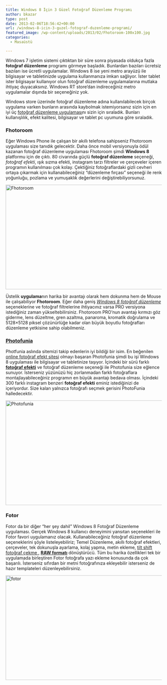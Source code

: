 ```yaml
---
title: Windows 8 İçin 3 Güzel Fotoğraf Düzenleme Programı
author: bkazar
type: post
date: 2013-02-06T18:56:42+00:00
url: /windows-8-icin-3-guzel-fotograf-duzenleme-programi/
featured_image: /wp-content/uploads/2013/02/Fhotoroom-100x100.jpg
categories:
  - Masaüstü

---
```

Windows 7 işletim sistemi çıktıktan bir süre sonra piyasada oldukça fazla **fotoğraf düzenleme** programı görmeye başladık. Bunlardan bazıları ücretsiz bazıları ise ücretli uygulamalar. Windows 8 ise yeni metro arayüzü ile bilgisayar ve tabletinizde uygulama kullanmanıza imkan sağlıyor. İster tablet ister bilgisayar kullanıyor olun fotoğraf düzenleme uygulamalarına mutlaka ihtiyaç duyacaksınız. Windows RT store’dan indireceğiniz metro uygulamalar dışında bir seçeneğiniz yok.

Windows store üzerinde fotoğraf düzenleme adına kullanılabilecek birçok uygulama varken bunların arasında kaybolmak istemiyorsanız sizin için en iyi üç [fotoğraf düzenleme uygulaması][1]nı sizin için sıraladık. Bunları kullanışlılık, efekt kalitesi, bilgisayar ve tablet pc uyumuna göre sıraladık.

### Fhotoroom

Eğer Windows Phone ile çalışan bir akıllı telefona sahipseniz Fhotoroom uygulaması size tanıdık gelecektir. Daha önce mobil versiyonuyla ödül kazanan fotoğraf düzenleme uygulaması Fhotoroom şimdi **Windows 8** platformu için de çıktı. 80 civarında güçlü **fotoğraf düzenleme** seçeneği, _fotoğraf efekti_, ışık sızma efekti, instagram tarzı filtreler ve çerçeveler içeren programın kullanılması çok kolay. Çektiğiniz fotoğraflardaki gizli cevheri ortaya çıkarmak için kullanabileceğiniz “düzenleme fırçası” seçeneği ile renk yoğunluğu, pozlama ve yumuşaklık değerlerini değiştirebiliyorsunuz.

<img class="aligncenter size-full wp-image-11654" alt="Fhotoroom" src="https://www.murekkep.org/wp-content/uploads/2013/02/Fhotoroom.jpg" width="600" height="338" srcset="https://www.murekkep.org/wp-content/uploads/2013/02/Fhotoroom.jpg 600w, https://www.murekkep.org/wp-content/uploads/2013/02/Fhotoroom-400x225.jpg 400w, https://www.murekkep.org/wp-content/uploads/2013/02/Fhotoroom-50x28.jpg 50w, https://www.murekkep.org/wp-content/uploads/2013/02/Fhotoroom-125x70.jpg 125w, https://www.murekkep.org/wp-content/uploads/2013/02/Fhotoroom-300x169.jpg 300w, https://www.murekkep.org/wp-content/uploads/2013/02/Fhotoroom-541x305.jpg 541w" sizes="(max-width: 600px) 100vw, 600px" /> 

Üstelik **uygulama**nın harika bir avantajı olarak hem dokunma hem de Mouse ile çalışabiliyor **Fhotoroom**. Eğer daha geniş _[Windows 8 fotoğraf düzenleme][2]_ seçeneklerine ve fotoğraf filtrelerine ihtiyacınız varsa PRO versiyona istediğiniz zaman yükseltebilirsiniz. Fhotoroom PRO’nun avantajı kırmızı göz giderme, lens düzeltme, gren azaltma, panaroma, kromatik doğrulama ve 5128&#215;5128 piksel çözünürlüğe kadar olan büyük boyutlu fotoğrafları düzenleme yetkisine sahip olabilmeniz.

### [Photofunia][3]

Photfunia aslında sitemizi takip edenlerin iyi bildiği bir isim. En beğenilen [online fotoğraf efekt sitesi][4] olmayı başaran Photofunia şimdi bu işi Windows 8 uygulaması ile bilgisayar ve tabletinize taşıyor. İçindeki bir sürü farklı **[fotoğraf efekti][5]** ve fotoğraf düzenleme seçeneği ile Photofunia size eğlence sunuyor. İsterseniz yüzünüzü hiç zorlanmadan farklı fotoğraflara montajlayabileceğiniz programın en büyük avantajı bedava olması. İçindeki 300 farklı instagram benzeri **fotoğraf efekti** eminiz istediğinizi de içeriyordur. Size kalan yalnızca fotoğrafı seçmek gerisini PhotoFunia halledecektir.

<img class="aligncenter size-full wp-image-11655" alt="Photofunia" src="https://www.murekkep.org/wp-content/uploads/2013/02/Photofunia.jpg" width="600" height="338" srcset="https://www.murekkep.org/wp-content/uploads/2013/02/Photofunia.jpg 600w, https://www.murekkep.org/wp-content/uploads/2013/02/Photofunia-400x225.jpg 400w, https://www.murekkep.org/wp-content/uploads/2013/02/Photofunia-50x28.jpg 50w, https://www.murekkep.org/wp-content/uploads/2013/02/Photofunia-125x70.jpg 125w, https://www.murekkep.org/wp-content/uploads/2013/02/Photofunia-300x169.jpg 300w, https://www.murekkep.org/wp-content/uploads/2013/02/Photofunia-541x305.jpg 541w" sizes="(max-width: 600px) 100vw, 600px" /> 

### Fotor

Fotor da bir diğer “her şey dahil” Windows 8 Fotoğraf Düzenleme uygulaması. Gerçek Windows 8 kullanıcı deneyimini yansıtan seçenekleri ile Fotor favori uygulamanız olacak. Kullanabileceğiniz fotoğraf düzenleme seçeneklerini şöyle listeleyebiliriz; Temel Düzenleme, akıllı fotoğraf efektleri, çerçeveler, tek dokunuşla ayarlama, kolaj yapma, metin ekleme, [tilt shift fotoğraf çekme ][6], [**RAW formatı**][7] dönüştürücü. Tüm bu harika özellikleri tek bir uygulamada birleştiren Fotor fotoğrafa yazı ekleme konusunda da çok başarılı. İsterseniz sıfırdan bir metni fotoğrafınıza ekleyebilir isterseniz de hazır templateleri düzenleyebilirsiniz.

<img class="aligncenter size-full wp-image-11656" alt="fotor" src="https://www.murekkep.org/wp-content/uploads/2013/02/fotor.jpg" width="600" height="338" srcset="https://www.murekkep.org/wp-content/uploads/2013/02/fotor.jpg 600w, https://www.murekkep.org/wp-content/uploads/2013/02/fotor-400x225.jpg 400w, https://www.murekkep.org/wp-content/uploads/2013/02/fotor-50x28.jpg 50w, https://www.murekkep.org/wp-content/uploads/2013/02/fotor-125x70.jpg 125w, https://www.murekkep.org/wp-content/uploads/2013/02/fotor-300x169.jpg 300w, https://www.murekkep.org/wp-content/uploads/2013/02/fotor-541x305.jpg 541w" sizes="(max-width: 600px) 100vw, 600px" />

 [1]: https://www.murekkep.org/en-eglenceli-fotograf-duzenleme-uygulamasi-befunky-10881
 [2]: https://www.murekkep.org/windows-8-icin-5-instagram-fotograf-efekti-uygulamasi-10887
 [3]: https://www.murekkep.org/raw-nedir-ne-degildir-9587
 [4]: https://www.murekkep.org/en-basarili-online-fotograf-duzenleme-sitesi-10732
 [5]: https://www.murekkep.org/en-iyi-10-online-fotograf-duzenleme-efekt-siteleri-6615
 [6]: https://www.murekkep.org/tilt-shift-fotograf-teknigi-minyaturlestirme-ile-cekilmis-fotograflar-11180
 [7]: http://wp.me/p1eJph-2uD